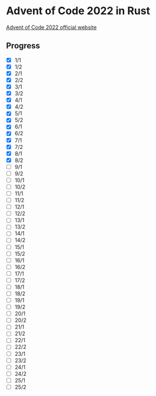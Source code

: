 # Advent of Code 2022 in Rust

[Advent of Code 2022 official website](https://adventofcode.com/2022)

## Progress

- [x] 1/1 
- [x] 1/2 
- [x] 2/1 
- [x] 2/2 
- [x] 3/1 
- [x] 3/2 
- [x] 4/1 
- [x] 4/2 
- [x] 5/1 
- [x] 5/2 
- [x] 6/1 
- [x] 6/2 
- [x] 7/1 
- [x] 7/2 
- [x] 8/1 
- [x] 8/2 
- [ ] 9/1 
- [ ] 9/2 
- [ ] 10/1 
- [ ] 10/2 
- [ ] 11/1 
- [ ] 11/2 
- [ ] 12/1 
- [ ] 12/2 
- [ ] 13/1 
- [ ] 13/2 
- [ ] 14/1 
- [ ] 14/2 
- [ ] 15/1 
- [ ] 15/2 
- [ ] 16/1 
- [ ] 16/2 
- [ ] 17/1 
- [ ] 17/2 
- [ ] 18/1 
- [ ] 18/2 
- [ ] 19/1 
- [ ] 19/2 
- [ ] 20/1 
- [ ] 20/2 
- [ ] 21/1 
- [ ] 21/2 
- [ ] 22/1 
- [ ] 22/2 
- [ ] 23/1 
- [ ] 23/2 
- [ ] 24/1 
- [ ] 24/2 
- [ ] 25/1 
- [ ] 25/2 
